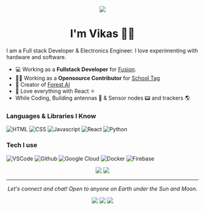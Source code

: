 <!-- markdownlint-disable MD033 MD041 -->
<p align="center">
  <img src="https://media.giphy.com/media/Nx0rz3jtxtEre/giphy.gif">
</p>

<h1 align="center">
I'm Vikas 🙋‍♂
</h1>
I am a Full stack Developer & Electronics Engineer. I love experimenting with hardware and software.

- 💻  Working as a **Fullstack Developer** for [Fusion](https://gofusion.io/).
- 👨‍🏫  Working as a **Opensource Contributor** for [School Tag](https://schooltag.org/)
- 🦄  Creator of [Forest AI](https://https://forestai.tech/)
- 💙 Love everything with React  ⚛️
- While Coding, Building antennas 📡  & Sensor nodes 📟   and trackers  🌎

### Languages & Libraries I Know

![HTML](https://img.shields.io/static/v1?label=HTML&message=5&color=E34F26&style=for-the-badge&logo=html5)
![CSS](https://img.shields.io/static/v1?label=CSS&message=3&color=1572B6&style=for-the-badge&logo=css3)
![Javascript](https://img.shields.io/static/v1?label=JavaScript&message=ES8&style=for-the-badge&color=F7DF1E&logo=JavaScript)
![React](https://img.shields.io/static/v1?label=React&message=3.9&color=007ACC&style=for-the-badge&logo=React)
![Python](https://img.shields.io/static/v1?label=Python&style=for-the-badge&message=3&color=3776AB&logo=PYTHON)


### Tech I use

![VSCode](https://img.shields.io/static/v1?label=VSCode&message=1.48-insider&style=for-the-badge&color=1FC0A7&logo=visual-studio)
![Github](https://img.shields.io/static/v1?label=GitHub&message=Eventyret&color=181717&style=for-the-badge&logo=github)
![Google Cloud](https://img.shields.io/static/v1?label=GoogleCloud&message=🚀&color=4285F4&style=for-the-badge&logo=google)
![Docker](https://img.shields.io/static/v1?label=Docker&message=🐳&color=4285F4&style=for-the-badge&logo=docker)
![Firebase](https://img.shields.io/static/v1?label=Firebase&style=for-the-badge&message=7.16.0&color=FFCA28&logo=firebase)

<p align="center">
    <img src="https://github-readme-stats.vercel.app/api?username=singh-vikas-m&count_private=true&show_icons=true&hide_title=true&theme=cobalt" />
    <img src="https://github-readme-stats.vercel.app/api/top-langs/?username=singh-vikas-m&layout=compact&theme=cobalt" />
</p>

<hr>
<p align="center">
  <i>Let's connect and chat! Open to anyone on Earth under the Sun and Moon.</i>

  <p align="center">
    <a href="https://twitter.com/dr_viktor_stark" alt="Twitter" target="_blank"><img src="https://github.com/singh-vikas-m/singh-vikas-m/tree/main/assets/twitter.png"></a>
    <a href="https://www.linkedin.com/in/vikas-singh-5ab6a113b/" alt="Linkedin" target="_blank"><img src="https://github.com/singh-vikas-m/singh-vikas-m/tree/main/assets/insta.png"></a>
    <a href="https://github.com/singh-vikas-m" alt="GitHub" target="_blank"><img src="https://github.com/singh-vikas-m/singh-vikas-m/tree/main/assets/github.png"></a>

  </p>
  
</p>
